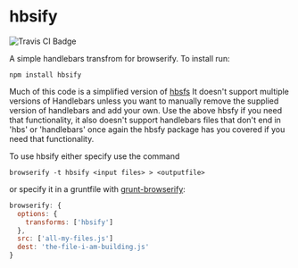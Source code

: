 hbsify
=================
<img src="https://travis-ci.org/toastynerd/hbsify.svg?branch=master" alt="Travis CI Badge"></img>

A simple handlebars transfrom for browserify.
To install run:
```
npm install hbsify
```
Much of this code is a simplified version of <a href="https://github.com/epeli/node-hbsfy">hbsfs</a>
It doesn't support multiple versions of Handlebars unless you want to manually remove the supplied 
version of handlebars and add your own. Use the above hbsfy if you need that functionality, it also doesn't support
handlebars files that don't end in 'hbs' or 'handlebars' once again the hbsfy package has you
covered if you need that functionality.

To use hbsify either specify use the command 
```
browserify -t hbsify <input files> > <outputfile>
```

or specify it in a gruntfile with <a href="https://github.com/jmreidy/grunt-browserify">grunt-browserify</a>:
```javascript
browserify: {
  options: {
    transforms: ['hbsify']
  },
  src: ['all-my-files.js']
  dest: 'the-file-i-am-building.js' 
}
```
